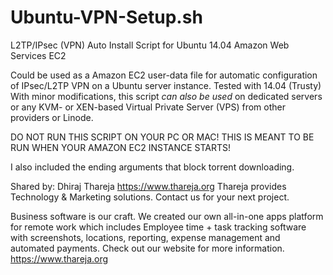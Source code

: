 # Ubuntu-VPN-Setup.sh
L2TP/IPsec (VPN) Auto Install Script for Ubuntu 14.04 Amazon Web Services EC2


Could be used as a Amazon EC2 user-data file for automatic configuration of IPsec/L2TP VPN
on a Ubuntu server instance. Tested with 14.04 (Trusty) 
With minor modifications, this script *can also be used* on dedicated servers
or any KVM- or XEN-based Virtual Private Server (VPS) from other providers or Linode.

 DO NOT RUN THIS SCRIPT ON YOUR PC OR MAC! THIS IS MEANT TO BE RUN WHEN 
 YOUR AMAZON EC2 INSTANCE STARTS!

I also included the ending arguments that block torrent downloading.
 
Shared by: Dhiraj Thareja https://www.thareja.org
Thareja provides Technology & Marketing solutions. Contact us for your next project.

Business software is our craft. We created our own all-in-one apps platform for remote work which includes Employee time + task tracking software with screenshots, locations, reporting, expense management and automated payments. Check out our website for more information. https://www.thareja.org
